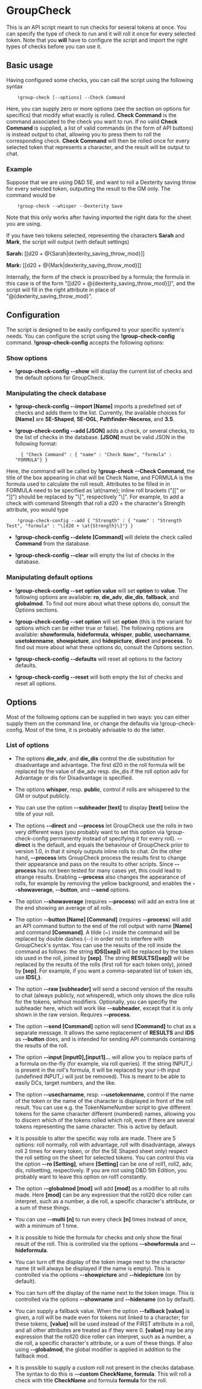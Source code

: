# GroupCheck
This is an API script meant to run checks for several tokens at once. You can specify the type of check to run and it will roll it once for every selected token. Note that you **will** have to configure the script and import the right types of checks before you can use it.

## Basic usage
Having configured some checks, you can call the script using the following syntax

		!group-check [--options] --Check Command

Here, you can supply zero or more options (see the section on options for specifics) that modify what exactly is rolled. **Check Command** is the command associated to the check you want to run. If no valid **Check Command** is supplied, a list of valid commands (in the form of API buttons) is instead output to chat, allowing you to press them to roll the corresponding check.
**Check Command** will then be rolled once for every selected token that represents a character, and the result will be output to chat.

### Example
Suppose that we are using D&D 5E, and want to roll a Dexterity saving throw for every selected token, outputting the result to the GM only. The command would be

		!group-check --whisper --Dexterity Save
Note that this only works after having imported the right data for the sheet you are using.

If you have two tokens selected, representing the characters **Sarah** and **Mark**, the script will output (with default settings)

**Sarah:** [[d20 + @{Sarah|dexterity\_saving\_throw\_mod}]]

**Mark:** [[d20 + @{Mark|dexterity\_saving\_throw\_mod}]]

Internally, the form of the check is proscribed by a formula; the formula in this case is of the form "[[d20 + @{dexterity\_saving\_throw\_mod}]]", and the script will fill in the right attribute in place of "@{dexterity\_saving\_throw\_mod}".

## Configuration
The script is designed to be easily configured to your specific system's needs. You can configure the script using the **!group-check-config** command. **!group-check-config** accepts the following options:

### Show options

* **!group-check-config --show** will display the current list of checks and the default options for GroupCheck.

### Manipulating the check database
* **!group-check-config --import [Name]** imports a predefined set of checks and adds them to the list. Currently, the available choices for **[Name]** are **5E-Shaped**, **5E-OGL**, **Pathfinder-Neceros**, and **3.5**.

* **!group-check-config --add [JSON]**  adds a check, or several checks, to the list of checks in the database. **[JSON]** must be valid JSON in the following format:

		{ "Check Command" : { "name" : "Check Name", "formula" : "FORMULA"} }
Here, the command will be called by **!group-check --Check Command**, the title of the box appearing in chat will be Check Name, and FORMULA is the formula used to calculate the roll result. Attributes to be filled in in FORMULA need to be specified as \at{name}; inline roll brackets ("[[" or "]]") should be replaced by "\\[", respectively "\\]". For example, to add a check with command Strength that roll a d20 + the character's Strength attribute, you would type

		!group-check-config --add { "Strength" : { "name" : "Strength Test", "formula" : "\[d20 + \at{Strength}\]"} }

* **!group-check-config --delete [Command]** will delete the check called **Command** from the database.

* **!group-check-config --clear** will empty the list of checks in the database.

### Manipulating default options

* **!group-check-config --set option value** will set **option** to **value**. The following options are available: **ro**, **die_adv**, **die_dis**, **fallback**, and **globalmod**. To find out more about what these options do, consult the Options sections.

* **!group-check-config --set option** will set **option** (this is the variant for options which can be either true or false). The following options are available: **showformula**, **hideformula**, **whisper**, **public**, **usecharname**, **usetokenname**, **showpicture**, and **hidepicture**, **direct** and **process**. To find out more about what these options do, consult the Options section.

* **!group-check-config --defaults** will reset all options to the factory defaults.

* **!group-check-config --reset** will both empty the list of checks and reset all options.

## Options
Most of the following options can be supplied in two ways: you can either supply them on the command line, or change the defaults via !group-check-config. Most of the time, it is probably advisable to do the latter.

### List of options

* The options **die_adv**, and **die_dis** control the die substitution for disadvantage and advantage. The first d20 in the roll formula will be replaced by the value of die\_adv resp. die\_dis if the roll option adv for Advantage or dis for Disadvantage is specified.

* The options **whisper**, resp. **public**, control if rolls are whispered to the GM or output publicly.

* You can use the option **--subheader [text]** to display **[text]** below the title of your roll.

* The options **--direct** and **--process** let GroupCheck use the rolls in two very different ways (you probably want to set this option via !group-check-config permanently instead of specifying it for every roll). **--direct** is the default, and equals the behaviour of GroupCheck prior to version 1.0, in that it simply outputs inline rolls to chat. On the other hand, **--process** lets GroupCheck process the results first to change their appearance and pass on the results to other scripts. Since **--process** has not been tested for many cases yet, this could lead to strange results. Enabling **--process** also changes the appearance of rolls, for example by removing the yellow background, and enables the **--showaverage**, **--button**, and **--send** options.

* The option **--showaverage** (requires **--process**) will add an extra line at the end showing an average of all rolls.

* The option **--button [Name] [Command]** (requires **--process**) will add an API command button to the end of the roll output with name **[Name]** and command **[Command]**. A tilde (~) inside the command will be replaced by double dashes (--) in order not to interfere with GroupCheck's syntax. You can use the results of the roll inside the command as follows: the string **IDS([sep])** will be replaced by the token ids used in the roll, joined by **[sep]**. The string **RESULTS([sep])** will be replaced by the results of the rolls (first roll for each token only), joined by **[sep]**. For example, if you want a comma-separated list of token ids, use **IDS(,)**.

* The option **--raw [subheader]** will send a second version of the results to chat (always publicly, not whispered), which only shows the dice rolls for the tokens, without modifiers. Optionally, you can specifiy the subheader here, which will work like **--subheader**, except that it is only shown in the raw version. Requires **--process**.

* The option **--send [Command]** option will send **[Command]** to chat as a separate message. It allows the same replacement of **RESULTS** and **IDS** as **--button** does, and is intended for sending API commands containing the results of the roll.

* The option **--input [input0],[input1]...** will allow you to replace parts of a formula on-the-fly (for example, via roll queries). If the string INPUT_i is present in the roll's formula, it will be replaced by your i-th input (undefined INPUT\_i will just be removed). This is meant to be able to easily DCs, target numbers, and the like.

* The option **--usecharname**, resp. **--usetokenname**, control if the name of the token or the name of the character is displayed in front of the roll result. You can use e.g. the TokenNameNumber script to give different tokens for the same character different (numbered) names, allowing you to discern which of the tokens rolled which roll, even if there are several tokens representing the same character. This is active by default.

* It is possible to alter the specific way rolls are made. There are 5 options: roll normally, roll with advantage, roll with disadvantage, always roll 2 times for every token, or (for the 5E Shaped sheet only) respect the roll setting on the sheet for selected tokens. You can control this via the option **--ro [Setting]**, where **[Setting]** can be one of roll1, roll2, adv, dis, rollsetting, respectively. If you are not using D&D 5th Edition, you probably want to leave this option on roll1 constantly.

* The option **--globalmod [mod]** will add **[mod]** as a modifier to all rolls made. Here **[mod]** can be any expression that the roll20 dice roller can interpret, such as a number, a die roll, a specific character's attribute, or a sum of these things.

* You can use **--multi [n]** to run every check **[n]** times instead of once, with a minimum of 1 time.

* It is possible to hide the formula for checks and only show the final result of the roll. This is controlled via the options **--showformula** and **--hideformula**.

* You can turn off the display of the token image next to the character name (it will always be displayed if the name is empty). This is controlled via the options **--showpicture** and **--hidepicture** (on by default).

* You can turn off the display of the name next to the token image. This is controlled via the options **--showname** and **--hidename** (on by default).

* You can supply a fallback value. When the option **--fallback [value]** is given, a roll will be made even for tokens not linked to a character; for these tokens, **[value]** will be used instead of the FIRST attribute in a roll, and all other attributes are treated as if they were 0. **[value]** may be any expression that the roll20 dice roller can interpret, such as a number, a die roll, a specific character's attribute, or a sum of these things. If also using **--globalmod**, the global modifier is applied in addition to the fallback mod.

* It is possible to supply a custom roll not present in the checks database. The syntax to do this is **--custom CheckName, formula**. This will roll a check with title **CheckName** and formula **formula** for the roll.
